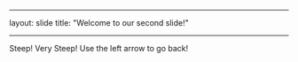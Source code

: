 ---
layout: slide
title: "Welcome to our second slide!"
___
Steep! Very Steep!
Use the left arrow to go back!
